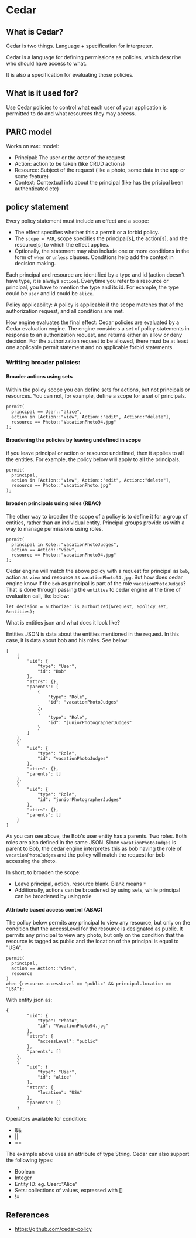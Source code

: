 # Cedar

## What is Cedar?
Cedar is two things. Language + specification for interpreter.

Cedar is a language for defining permissions as policies, which describe who should have access to what. 

It is also a specification for evaluating those policies. 

## What is it used for?
Use Cedar policies to control what each user of your application is permitted to do and what resources they may access.

## PARC model

Works on `PARC` model:
- Principal: The user or the actor of the request
- Action: action to be taken (like CRUD actions)
- Resource: Subject of the request (like a photo, some data in the app or some feature)
- Context: Contextual info about the principal (like has the pricipal been authenticated etc)

## policy statement

Every policy statement must include an effect and a scope:

- The effect specifies whether this a permit or a forbid policy.
- The `scope = PAR`, scope specifies the principal[s], the action[s], and the resource[s] to which the effect applies.
- Optionally, the statement may also include one or more conditions in the form of `when` or `unless` clauses. Conditions help add the context in decision making.

Each principal and resource are identified by a type and id (action doesn't have type, it is always `action`). Everytime you refer to a resource or principal, you have to mention the type and its id. For example, the type could be `user` and id could be `alice`.


Policy applicability: A policy is applicable if the scope matches that of the authorization request, and all conditions are met.

How engine evaluates the final effect: Cedar policies are evaluated by a Cedar evaluation engine. The engine considers a set of policy statements in response to an authorization request, and returns either an allow or deny decision. For the authorization request to be allowed, there must be at least one applicable permit statement and no applicable forbid statements. 

### Writting broader policies:

#### Broader actions using sets

Within the policy scope you can define sets for actions, but not principals or resources. You can not, for example, define a scope for a set of principals.

```
permit(
  principal == User::"alice", 
  action in [Action::"view", Action::"edit", Action::"delete"], 
  resource == Photo::"VacationPhoto94.jpg"
);
```

#### Broadening the policies by leaving undefined in scope

if you leave principal or action or resource undefined, then it applies to all the entities. For example, the policy below will apply to all the principals.

```
permit(
  principal, 
  action in [Action::"view", Action::"edit", Action::"delete"], 
  resource == Photo::"vacationPhoto.jpg"
);
```

#### broaden principals using roles (RBAC)

The other way to broaden the scope of a policy is to define it for a group of entities, rather than an individual entity. Principal groups provide us with a way to manage permissions using roles.

```
permit(
  principal in Role::"vacationPhotoJudges",
  action == Action::"view",
  resource == Photo::"vacationPhoto94.jpg"
);

```

Cedar engine will match the above policy with a request for principal as `bob`, action as `view` and resource as `vacationPhoto94.jpg`. But how does cedar engine know if the `bob` as principal is part of the role `vacationPhotoJudges`? That is done through passing the `entities` to cedar engine at the time of evaluation call, like below:

```
let decision = authorizer.is_authorized(&request, &policy_set, &entities);
```

What is entities json and what does it look like?

Entities JSON is data about the entities mentioned in the request. In this case, it is data about bob and his roles. See below:

```
[
    {
        "uid": {
            "type": "User",
            "id": "Bob"
        },
        "attrs": {},
        "parents": [
            {
                "type": "Role",
                "id": "vacationPhotoJudges"
            },
            {
                "type": "Role",
                "id": "juniorPhotographerJudges"
            }
        ]
    },
    {
        "uid": {
            "type": "Role",
            "id": "vacationPhotoJudges"
        },
        "attrs": {},
        "parents": []
    },
    {
        "uid": {
            "type": "Role",
            "id": "juniorPhotographerJudges"
        },
        "attrs": {},
        "parents": []
    }
]

```

As you can see above, the Bob's user entity has a parents. Two roles. Both roles are also defined in the same JSON. Since `vacationPhotoJudges` is parent to Bob, the cedar engine interpretes this as bob having the role of `vacationPhotoJudges` and the policy will match the request for bob accessing the photo.


In short, to broaden the scope:

- Leave principal, action, resource blank. Blank means `*`
- Additionally, actions can be broadened by using sets, while principal can be broadened by using role


#### Attribute based access control (ABAC)

The policy below permits any principal to view any resource, but only on the condition that the accessLevel for the resource is designated as public. It permits any principal to view any photo, but only on the condition that the resource is tagged as public and the location of the principal is equal to "USA".

```
permit(
  principal,
  action == Action::"view",
  resource
)
when {resource.accessLevel == "public" && principal.location == "USA"};
```

With entity json as:

```
{
        "uid": {
            "type": "Photo",
            "id": "VacationPhoto94.jpg"
        },
        "attrs": {
            "accessLevel": "public"
        },
        "parents": []
    },
    {
        "uid": {
            "type": "User",
            "id": "alice"
        },
        "attrs": {
            "location": "USA"
        },
        "parents": []
    }

```

Operators available for condition:

- &&
- ||
- ==

The example above uses an attribute of type String. Cedar can also support the following types:

- Boolean
- Integer
- Entity ID: eg. User::"Alice"
- Sets: collections of values, expressed with []
- !=

## References

- https://github.com/cedar-policy
